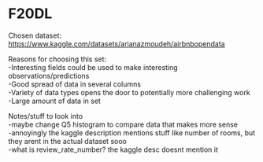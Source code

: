 # F20DL

Chosen dataset: https://www.kaggle.com/datasets/arianazmoudeh/airbnbopendata
  
Reasons for choosing this set:  
-Interesting fields could be used to make interesting observations/predictions  
-Good spread of data in several columns  
-Variety of data types opens the door to potentially more challenging work  
-Large amount of data in set  
  
  
Notes/stuff to look into  
-maybe change Q5 histogram to compare data that makes more sense  
-annoyingly the kaggle description mentions stuff like number of rooms, but they arent in the actual dataset sooo  
-what is review_rate_number? the kaggle desc doesnt mention it
